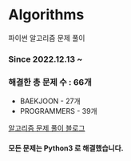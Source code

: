 # Algorithms
파이썬 알고리즘 문제 풀이
### Since 2022.12.13 ~
### 해결한 총 문제 수 : 66개
- BAEKJOON - 27개
- PROGRAMMERS - 39개

[알고리즘 문제 풀이 블로그](https://monzheld.tistory.com/category/%E2%8C%A8%EF%B8%8F%20Algorithms)
#### 모든 문제는 Python3 로 해결했습니다.
